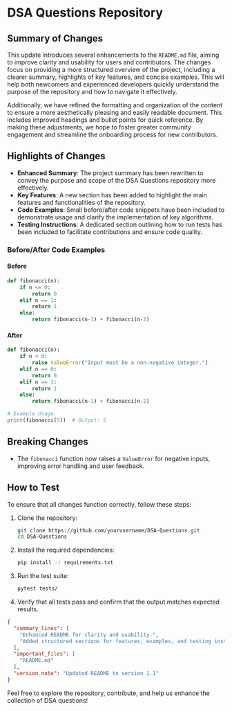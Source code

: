 # DSA Questions Repository

## Summary of Changes

This update introduces several enhancements to the `README.md` file, aiming to improve clarity and usability for users and contributors. The changes focus on providing a more structured overview of the project, including a clearer summary, highlights of key features, and concise examples. This will help both newcomers and experienced developers quickly understand the purpose of the repository and how to navigate it effectively.

Additionally, we have refined the formatting and organization of the content to ensure a more aesthetically pleasing and easily readable document. This includes improved headings and bullet points for quick reference. By making these adjustments, we hope to foster greater community engagement and streamline the onboarding process for new contributors.

## Highlights of Changes

- **Enhanced Summary**: The project summary has been rewritten to convey the purpose and scope of the DSA Questions repository more effectively.
- **Key Features**: A new section has been added to highlight the main features and functionalities of the repository.
- **Code Examples**: Small before/after code snippets have been included to demonstrate usage and clarify the implementation of key algorithms.
- **Testing Instructions**: A dedicated section outlining how to run tests has been included to facilitate contributions and ensure code quality.

### Before/After Code Examples

#### Before

```python
def fibonacci(n):
    if n <= 0:
        return 0
    elif n == 1:
        return 1
    else:
        return fibonacci(n-1) + fibonacci(n-2)
```

#### After

```python
def fibonacci(n):
    if n < 0:
        raise ValueError("Input must be a non-negative integer.")
    elif n == 0:
        return 0
    elif n == 1:
        return 1
    else:
        return fibonacci(n-1) + fibonacci(n-2)

# Example Usage
print(fibonacci(5))  # Output: 5
```

## Breaking Changes

- The `fibonacci` function now raises a `ValueError` for negative inputs, improving error handling and user feedback.

## How to Test

To ensure that all changes function correctly, follow these steps:

1. Clone the repository:
   ```bash
   git clone https://github.com/yourusername/DSA-Questions.git
   cd DSA-Questions
   ```

2. Install the required dependencies:
   ```bash
   pip install -r requirements.txt
   ```

3. Run the test suite:
   ```bash
   pytest tests/
   ```

4. Verify that all tests pass and confirm that the output matches expected results.

```json
{
  "summary_lines": [
    "Enhanced README for clarity and usability.",
    "Added structured sections for features, examples, and testing instructions."
  ],
  "important_files": [
    "README.md"
  ],
  "version_note": "Updated README to version 1.1"
}
``` 

Feel free to explore the repository, contribute, and help us enhance the collection of DSA questions!